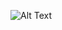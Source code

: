 ![Alt Text](https://media2.giphy.com/media/zMNxMWxJ7qnE39FNGs/giphy.gif?cid=790b7611a4270d1fcb2a47889089641609139ebfb106aa9a&rid=giphy.gif&ct=g)